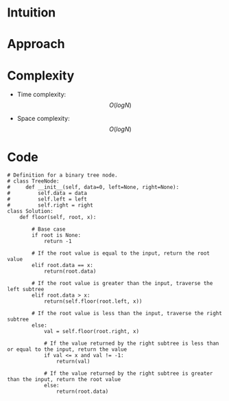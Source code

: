 # Intuition

<!-- Describe your first thoughts on how to solve this problem. -->

# Approach

<!-- Describe your approach to solving the problem. -->

# Complexity

- Time complexity: $$O(logN)$$
<!-- Add your time complexity here, e.g. $$O(n)$$ -->

- Space complexity: $$O(logN)$$
<!-- Add your space complexity here, e.g. $$O(n)$$ -->

# Code

```
# Definition for a binary tree node.
# class TreeNode:
#     def __init__(self, data=0, left=None, right=None):
#         self.data = data
#         self.left = left
#         self.right = right
class Solution:
    def floor(self, root, x):

        # Base case
        if root is None:
            return -1

        # If the root value is equal to the input, return the root value
        elif root.data == x:
            return(root.data)

        # If the root value is greater than the input, traverse the left subtree
        elif root.data > x:
            return(self.floor(root.left, x))

        # If the root value is less than the input, traverse the right subtree
        else:
            val = self.floor(root.right, x)

            # If the value returned by the right subtree is less than or equal to the input, return the value
            if val <= x and val != -1:
                return(val)

            # If the value returned by the right subtree is greater than the input, return the root value
            else:
                return(root.data)

```

